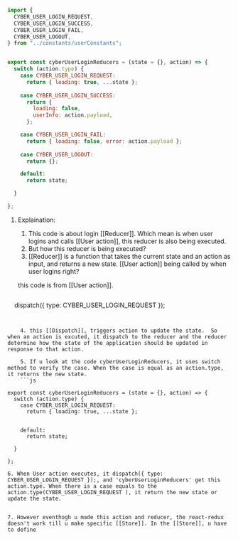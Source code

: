 ```js
import {
  CYBER_USER_LOGIN_REQUEST,
  CYBER_USER_LOGIN_SUCCESS,
  CYBER_USER_LOGIN_FAIL,
  CYBER_USER_LOGOUT,
} from "../constants/userConstants";


export const cyberUserLoginReducers = (state = {}, action) => {
  switch (action.type) {
    case CYBER_USER_LOGIN_REQUEST:
      return { loading: true, ...state };
  
    case CYBER_USER_LOGIN_SUCCESS:
      return {
        loading: false,
        userInfo: action.payload,
      };

    case CYBER_USER_LOGIN_FAIL:
      return { loading: false, error: action.payload };
      
    case CYBER_USER_LOGOUT:
      return {};

    default:
      return state;

  }

};
```

1. Explaination:
	1. This code is about login [[Reducer]]. Which mean is when user logins and calls [[User action]], this reducer is also being executed. 
	2. But how this reducer is being executed?
	3. [[Reducer]] is a function that takes the current state and an action as input, and returns a new state. [[User action]] being called by when user logins right? 


	this code is from [[User action]].
	```js
    dispatch({ type: CYBER_USER_LOGIN_REQUEST });
```


	4. this [[Dispatch]], triggers action to update the state.  So when an action is excuted, it dispatch to the reducer and the reducer determine how the state of the application should be updated in response to that action.

	5. If u look at the code cyberUserLoginReducers, it uses switch method to verify the case. When the case is equal as an action.type, it returns the new state.
	```js

export const cyberUserLoginReducers = (state = {}, action) => {
  switch (action.type) {
    case CYBER_USER_LOGIN_REQUEST:
      return { loading: true, ...state };

  
    default:
      return state;

  }

};
```
	6. When User action executes, it dispatch({ type: CYBER_USER_LOGIN_REQUEST });, and 'cyberUserLoginReducers' get this action.type. When there is a case equals to the action.type(CYBER_USER_LOGIN_REQUEST ), it return the new state or update the state.


	7. However eventhogh u made this action and reducer, the react-redux doesn't work till u make specific [[Store]]. In the [[Store]], u have to define 